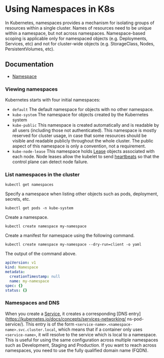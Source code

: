 # Using Namespaces in K8s
In Kubernetes, namespaces provides a mechanism for isolating groups of resources within a single cluster. Names of resources need to be unique within a namespace, but not across namespaces. Namespace-based scoping is applicable only for namespaced objects (e.g. Deployments, Services, etc) and not for cluster-wide objects (e.g. StorageClass, Nodes, PersistentVolumes, etc).

## Documentation

- [Namespace](https://kubernetes.io/docs/concepts/overview/working-with-objects/namespaces/)

### Viewing namespaces
Kubernetes starts with four initial namespaces:
- `default` The default namespace for objects with no other namespace.
- `kube-system` The namespace for objects created by the Kubernetes system
- `kube-public` This namespace is created automatically and is readable by all users (including those not authenticated). This namespace is mostly reserved for cluster usage, in case that some resources should be visible and readable publicly throughout the whole cluster. The public aspect of this namespace is only a convention, not a requirement.
- `kube-node-lease` This namespace holds [Lease](https://kubernetes.io/docs/reference/kubernetes-api/cluster-resources/lease-v1/) objects associated with each node. Node leases allow the kubelet to send [heartbeats](https://kubernetes.io/docs/concepts/architecture/nodes/#heartbeats) so that the control plane can detect node failure.

### List namespaces in the cluster

```shel
kubectl get namespaces
```

Specify a namespace when listing other objects such as pods, deployment, secrets, etc.

```shell
kubectl get pods -n kube-system
```

Create a namespace.

```shell
kubectl create namespace my-namespace
```
Create a manifest for namespace using the following command.

```shell
kubectl create namespace my-namespace --dry-run=client -o yaml
```

The output of the command above. 

```yaml
apiVersion: v1
kind: Namespace
metadata:
  creationTimestamp: null
  name: my-namespace
spec: {}
status: {}
```
### Namespaces and DNS 

When you create a [Service](https://kubernetes.io/docs/concepts/services-networking/service/), it creates a corresponding [DNS entry](https://kubernetes.io/docs/concepts/services-networking/ 
ns-pod-service/). This entry is of the form `<service-name>.<namespace-name>.svc.cluster.local`, 
which means that if a container only uses `<service-name>`, it will resolve to the service which 
is local to a namespace. This is useful for using the same configuration across multiple 
namespaces such as Development, Staging and Production. If you want to reach across namespaces, 
you need to use the fully qualified domain name (FQDN).
